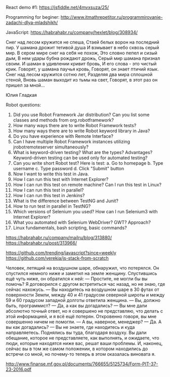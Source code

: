 React demo #1: https://jsfiddle.net/4mvxsuza/25/

Programming for beginer: http://www.itmathrepetitor.ru/programmirovanie-zadachi-dlya-mladshikh/

JavaScript: https://habrahabr.ru/company/hexlet/blog/308934/



Снег над лесом кружится не спеша,
Стаей белых ворон на последний пир.
У шамана дрожит тетивой душа
И взмывает в небо сквозь серый мир.
В сером мире снег на себя не похож,
Это словно пепел и сизый дым,
В нем удары бубна рождают дрожь,
Серый мир шамана признал своим.
И шаман в удивлении кривит бровь,
И его слова - это чистый крик.
Говорят, у шамана паучья кровь,
Говорят, он знает птичий язык.
Снег над лесом кружится сотню лет,
Разделяя два мира сплошной стеной,
Вновь шаман выходит из тьмы на свет,
Говорят, в этот раз он пришел за мной...

Юлия Гладкая



Robot questions:
1.	Did you use Robot Framework Jar distribution? Can you list some classes and methods from org.robotframework? 
2.	How many ways there are to write Robot Framework tests? 
3.	How many ways there are to write Robot keyword library in Java? 
4.	Do you have experience with Remote Interface?
5.	Can I have multiple Robot Framework instances utilizing jrobotremoteserver simultaneously?
6.	What is keyword-driven testing? What are the types? Advantages? Keyword-driven testing can be used only for automated testing? 
7.	Can you write short Robot test? Here is test:
a.	Go to homepage
b.	Type username
c.	Type password
d.	Click "Submit" button
8.	Now I want to write this test in Java.
9.	How I can run this test with Internet Explorer?
10.	How I can run this test on remote machine? Can I run this test in Linux? 
11.	How I can run this test in parallel?
12.	How I can run this test in Jenkins? 
13.	What is the difference between TestNG and Junit? 
14.	How to run test in parallel in TestNG? 
15.	Which versions of Selenium you used? How can I run Selenium3 with Internet Explorer? 
16.	What you automated with Selenium WebDriver? GWT? Approach? 
17.	Linux fundamentals, bash scripting, basic commands?


https://habrahabr.ru/company/mailru/blog/313880/
https://habrahabr.ru/post/313966/

https://github.com/trending/javascript?since=weekly
https://github.com/verekia/js-stack-from-scratch



Человек, летящий на воздушном шаре, обнаружил, что потерялся. Он спустился немного ниже и заметил на земле женщину. Спустившись ещё чуть ниже, он обратился к ней:
— Простите, не могли бы вы помочь? Я договорился с другом встретиться час назад, но не знаю, где сейчас нахожусь.
— Вы находитесь на воздушном шаре в 30 футах от поверхности Земли, между 40 и 41 градусом северной широты и между 59 и 60 градусом западной долготы ответила женщина.
— Вы, должно быть, программист?
— Да, а как вы догадались?
— Вы мне дали абсолютно точный ответ, но я совершено не представляю, что делать с этой информацией, и я всё ещё потерян. Откровенно
говоря, вы мне совершенно ничем не помогли.
— А вы, наверное, менеджер?
— Да. А вы как догадались?
— Вы не знаете, где находитесь и куда направляетесь. Поднялись вы туда, благодаря воздуху. Вы дали обещание, которое не представляете, как выполнять, и ожидаете, что люди, которые находятся ниже вас, решат ваши проблемы. И, наконец, сейчас вы в том же самом положении, в котором находились до встречи со мной, но почему-то теперь в этом оказалась виновата я.




http://www.finanse.mf.gov.pl/documents/766655/5125734/Form-PIT-37-23-2016.pdf 

